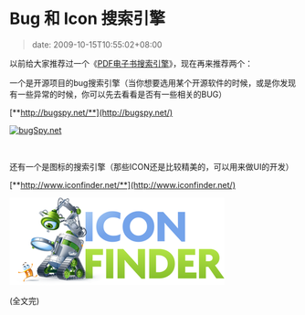 # Bug 和 Icon 搜索引擎
>date: 2009-10-15T10:55:02+08:00


以前给大家推荐过一个《[PDF电子书搜索引擎](/2009/PDF%E7%94%B5%E5%AD%90%E4%B9%A6%E6%90%9C%E7%B4%A2%E5%BC%95%E6%93%8E.md)》，现在再来推荐两个：


一个是开源项目的bug搜索引擎（当你想要选用某个开源软件的时候，或是你发现有一些异常的时候，你可以先去看看是否有一些相关的BUG）


[**http://bugspy.net/**](http://bugspy.net/)


[![bugSpy.net](http://bugspy.net/site_media/images/logo.png)](http://bugspy.net/)


 


还有一个是图标的搜索引擎（那些ICON还是比较精美的，可以用来做UI的开发）


 [**http://www.iconfinder.net/**](http://www.iconfinder.net/)


 [![Iconfinder provides high quality icons for webdesigners and developers in an easy and efficient way](/assets/images/coolshell.cn/wp-content/uploads/2009/10/iconfinder.png)](http://www.iconfinder.net/)


(全文完)



